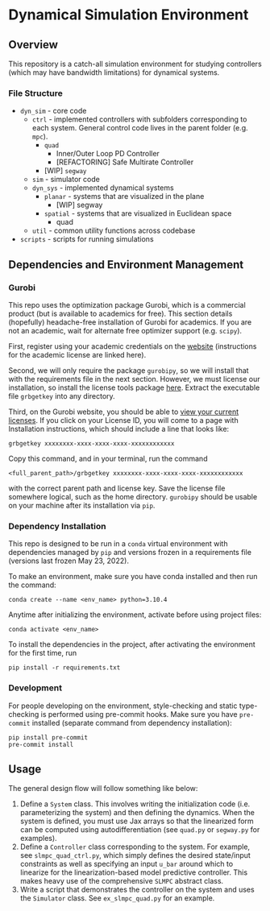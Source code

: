 # Dynamical Simulation Environment

## Overview
This repository is a catch-all simulation environment for studying controllers (which may have bandwidth limitations) for dynamical systems.
### File Structure
* `dyn_sim` - core code
	* `ctrl` - implemented controllers with subfolders corresponding to each system. General control code lives in the parent folder (e.g. `mpc`).
		* `quad`
			* Inner/Outer Loop PD Controller
			* [REFACTORING] Safe Multirate Controller
		* [WIP] `segway`
	* `sim` - simulator code
	* `dyn_sys` - implemented dynamical systems
		* `planar` - systems that are visualized in the plane
			* [WIP] segway
		* `spatial` - systems that are visualized in Euclidean space
			* quad
	* `util` - common utility functions across codebase
* `scripts` - scripts for running simulations

## Dependencies and Environment Management
### Gurobi
This repo uses the optimization package Gurobi, which is a commercial product (but is available to academics for free). This section details (hopefully) headache-free installation of Gurobi for academics. If you are not an academic, wait for alternate free optimizer support (e.g. `scipy`).

First, register using your academic credentials on the [website](https://www.gurobi.com/academia/academic-program-and-licenses/#:~:text=After%20registering%20and%20logging%20in,Follow%20the%20instructions%20in%20README) (instructions for the academic license are linked here).

Second, we will only require the package `gurobipy`, so we will install that with the requirements file in the next section. However, we must license our installation, so install the license tools package [here](https://support.gurobi.com/hc/en-us/articles/360059842732). Extract the executable file `grbgetkey` into any directory.

Third, on the Gurobi website, you should be able to [view your current licenses](https://www.gurobi.com/downloads/licenses/). If you click on your License ID, you will come to a page with Installation instructions, which should include a line that looks like:
```
grbgetkey xxxxxxxx-xxxx-xxxx-xxxx-xxxxxxxxxxxx
```
Copy this command, and in your terminal, run the command
```
<full_parent_path>/grbgetkey xxxxxxxx-xxxx-xxxx-xxxx-xxxxxxxxxxxx
```
with the correct parent path and license key. Save the license file somewhere logical, such as the home directory. `gurobipy` should be usable on your machine after its installation via `pip`.

### Dependency Installation
This repo is designed to be run in a `conda` virtual environment with dependencies managed by `pip` and versions frozen in a requirements file (versions last frozen May 23, 2022).

To make an environment, make sure you have conda installed and then run the command:
```
conda create --name <env_name> python=3.10.4
```
Anytime after initializing the environment, activate before using project files:
```
conda activate <env_name>
```
To install the dependencies in the project, after activating the environment for the first time, run
```
pip install -r requirements.txt
```

### Development
For people developing on the environment, style-checking and static type-checking is performed using pre-commit hooks. Make sure you have `pre-commit` installed (separate command from dependency installation):
```
pip install pre-commit
pre-commit install
```

## Usage
The general design flow will follow something like below:
1. Define a `System` class. This involves writing the initialization code (i.e. parameterizing the system) and then defining the dynamics. When the system is defined, you must use Jax arrays so that the linearized form can be computed using autodifferentiation (see `quad.py` or `segway.py` for examples).
2. Define a `Controller` class corresponding to the system. For example, see `slmpc_quad_ctrl.py`, which simply defines the desired state/input constraints as well as specifying an input `u_bar` around which to linearize for the linearization-based model predictive controller. This makes heavy use of the comprehensive `SLMPC` abstract class.
3. Write a script that demonstrates the controller on the system and uses the `Simulator` class. See `ex_slmpc_quad.py` for an example.